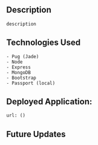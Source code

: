 ## Description

    description

## Technologies Used

    - Pug (Jade)
    - Node
    - Express
    - MongoDB
    - Bootstrap
    - Passport (local)

## Deployed Application:

    url: ()

## Future Updates
